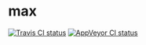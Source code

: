 # max

[![Travis CI status][travis-shield]][travis-link]
[![AppVeyor CI status][appveyor-shield]][appveyor-link]

[travis-shield]: https://travis-ci.org/ProgramMax/max.svg?branch=master
[travis-link]: https://travis-ci.org/ProgramMax/max/builds
[appveyor-shield]: https://ci.appveyor.com/api/projects/status/7wjmpyqh6gnc70g5
[appveyor-link]: https://ci.appveyor.com/project/ProgramMax/max

